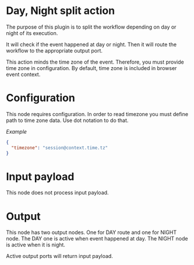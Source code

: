 # Day, Night split action

The purpose of this plugin is to split the workflow depending on day or night of its execution.

It will check if the event happened at day or night. Then it will route the workflow to the appropriate output port.

This action minds the time zone of the event. Therefore, you must provide time zone in configuration. By default, time
zone is included in browser event context.

# Configuration

This node requires configuration. In order to read timezone you must define path to time zone data. Use dot notation to
do that.

*Example*

```json
{
  "timezone": "session@context.time.tz"
}
```

# Input payload

This node does not process input payload.

# Output

This node has two output nodes. One for DAY route and one for NIGHT node. The DAY one is active when event happened at
day. The NIGHT node is active when it is night. 

Active output ports will return input payload. 
 
